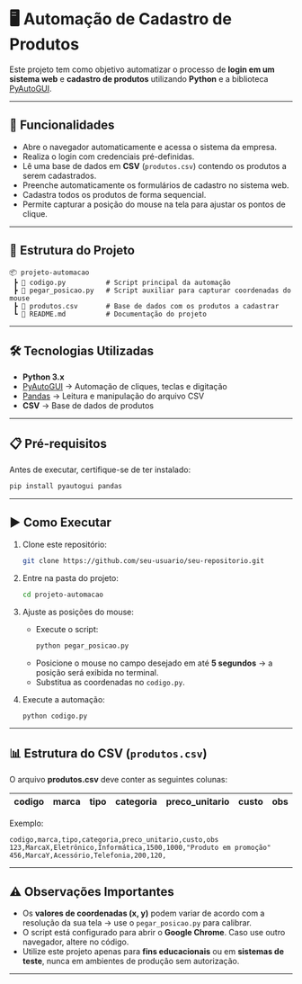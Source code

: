 # 🖥️ Automação de Cadastro de Produtos

Este projeto tem como objetivo automatizar o processo de **login em um sistema web** e **cadastro de produtos** utilizando **Python** e a biblioteca [PyAutoGUI](https://pyautogui.readthedocs.io/).

---

## 🚀 Funcionalidades

- Abre o navegador automaticamente e acessa o sistema da empresa.  
- Realiza o login com credenciais pré-definidas.  
- Lê uma base de dados em **CSV** (`produtos.csv`) contendo os produtos a serem cadastrados.  
- Preenche automaticamente os formulários de cadastro no sistema web.  
- Cadastra todos os produtos de forma sequencial.  
- Permite capturar a posição do mouse na tela para ajustar os pontos de clique.  

---

## 📂 Estrutura do Projeto

```
📦 projeto-automacao
 ┣ 📜 codigo.py          # Script principal da automação
 ┣ 📜 pegar_posicao.py   # Script auxiliar para capturar coordenadas do mouse
 ┣ 📜 produtos.csv       # Base de dados com os produtos a cadastrar
 ┗ 📜 README.md          # Documentação do projeto
```

---

## 🛠️ Tecnologias Utilizadas

- **Python 3.x**
- [PyAutoGUI](https://pyautogui.readthedocs.io/) → Automação de cliques, teclas e digitação  
- [Pandas](https://pandas.pydata.org/) → Leitura e manipulação do arquivo CSV  
- **CSV** → Base de dados de produtos  

---

## 📋 Pré-requisitos

Antes de executar, certifique-se de ter instalado:

```bash
pip install pyautogui pandas
```

---

## ▶️ Como Executar

1. Clone este repositório:
   ```bash
   git clone https://github.com/seu-usuario/seu-repositorio.git
   ```
2. Entre na pasta do projeto:
   ```bash
   cd projeto-automacao
   ```
3. Ajuste as posições do mouse:
   - Execute o script:
     ```bash
     python pegar_posicao.py
     ```
   - Posicione o mouse no campo desejado em até **5 segundos** → a posição será exibida no terminal.  
   - Substitua as coordenadas no `codigo.py`.  

4. Execute a automação:
   ```bash
   python codigo.py
   ```

---

## 📊 Estrutura do CSV (`produtos.csv`)

O arquivo **produtos.csv** deve conter as seguintes colunas:

| codigo | marca | tipo | categoria | preco_unitario | custo | obs |
|--------|-------|------|-----------|----------------|-------|-----|

Exemplo:

```csv
codigo,marca,tipo,categoria,preco_unitario,custo,obs
123,MarcaX,Eletrônico,Informática,1500,1000,"Produto em promoção"
456,MarcaY,Acessório,Telefonia,200,120,
```

---

## ⚠️ Observações Importantes

- Os **valores de coordenadas (x, y)** podem variar de acordo com a resolução da sua tela → use o `pegar_posicao.py` para calibrar.  
- O script está configurado para abrir o **Google Chrome**. Caso use outro navegador, altere no código.  
- Utilize este projeto apenas para **fins educacionais** ou em **sistemas de teste**, nunca em ambientes de produção sem autorização.  

---
